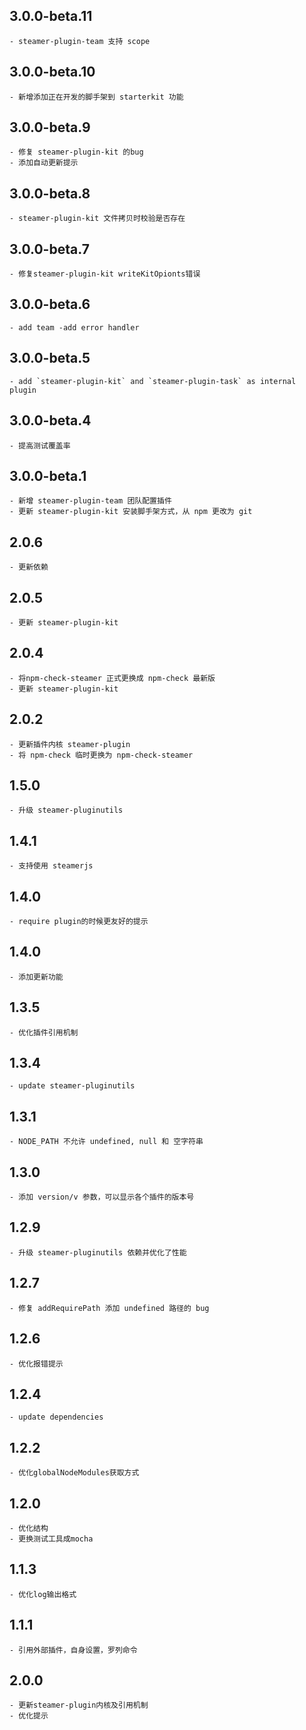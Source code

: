 ## 3.0.0-beta.11
    - steamer-plugin-team 支持 scope

## 3.0.0-beta.10
    - 新增添加正在开发的脚手架到 starterkit 功能

## 3.0.0-beta.9
	- 修复 steamer-plugin-kit 的bug
    - 添加自动更新提示

## 3.0.0-beta.8
	- steamer-plugin-kit 文件拷贝时校验是否存在

## 3.0.0-beta.7
	- 修复steamer-plugin-kit writeKitOpionts错误

## 3.0.0-beta.6
    - add team -add error handler

## 3.0.0-beta.5
	- add `steamer-plugin-kit` and `steamer-plugin-task` as internal plugin

## 3.0.0-beta.4
    - 提高测试覆盖率

## 3.0.0-beta.1
    - 新增 steamer-plugin-team 团队配置插件
    - 更新 steamer-plugin-kit 安装脚手架方式，从 npm 更改为 git

## 2.0.6 
    - 更新依赖

## 2.0.5
    - 更新 steamer-plugin-kit

## 2.0.4
	- 将npm-check-steamer 正式更换成 npm-check 最新版
	- 更新 steamer-plugin-kit

## 2.0.2
	- 更新插件内核 steamer-plugin
	- 将 npm-check 临时更换为 npm-check-steamer

## 1.5.0
    - 升级 steamer-pluginutils

## 1.4.1
    - 支持使用 steamerjs

## 1.4.0
    - require plugin的时候更友好的提示

## 1.4.0
    - 添加更新功能

## 1.3.5
	- 优化插件引用机制

## 1.3.4
	- update steamer-pluginutils

## 1.3.1
	- NODE_PATH 不允许 undefined, null 和 空字符串

## 1.3.0
	- 添加 version/v 参数，可以显示各个插件的版本号

## 1.2.9
	- 升级 steamer-pluginutils 依赖并优化了性能

## 1.2.7
	- 修复 addRequirePath 添加 undefined 路径的 bug


## 1.2.6
	- 优化报错提示

## 1.2.4
	- update dependencies

## 1.2.2
	- 优化globalNodeModules获取方式

## 1.2.0
	- 优化结构
	- 更换测试工具成mocha

## 1.1.3
	- 优化log输出格式

## 1.1.1 
	- 引用外部插件，自身设置，罗列命令
## 2.0.0
	- 更新steamer-plugin内核及引用机制
	- 优化提示